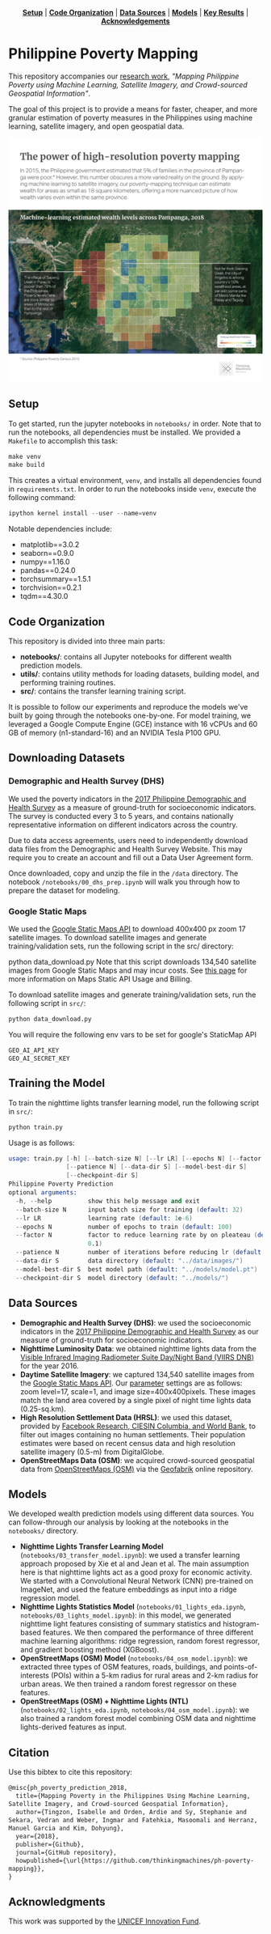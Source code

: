 <p align="center">
<b><a href="#setup">Setup</a></b>
|
<b><a href="#code-organization">Code Organization</a></b>
|
<b><a href="#data-sources">Data Sources</a></b>
|
<b><a href="#models">Models</a></b>
|
<b><a href="#key-results">Key Results</a></b>
|
<b><a href="#acknowledgements">Acknowledgements</a></b>
</p>

# Philippine Poverty Mapping

This repository accompanies our [research work](https://aiforsocialgood.github.io/icml2019/accepted/track1/pdfs/7_aisg_icml2019.pdf),
*"Mapping Philippine Poverty using Machine Learning, Satellite Imagery, and Crowd-sourced Geospatial
Information"*.

The goal of this project is to provide a means for faster, cheaper, and
more granular estimation of poverty measures in the Philippines using
machine learning, satellite imagery, and open geospatial data.

![pampanga map](./assets/pampanga-map.jpg)


## Setup
To get started, run the jupyter notebooks in `notebooks/` in order.
Note that to run the notebooks, all dependencies must be installed. We provided
a `Makefile` to accomplish this task:

```s
make venv
make build
```

This creates a virtual environment, `venv`, and installs all dependencies found
in `requirements.txt`. In order to run the notebooks inside `venv`, execute the
following command:

```s
ipython kernel install --user --name=venv
```

Notable dependencies include:
- matplotlib==3.0.2
- seaborn==0.9.0
- numpy==1.16.0
- pandas==0.24.0
- torchsummary==1.5.1
- torchvision==0.2.1
- tqdm==4.30.0

## Code Organization

This repository is divided into three main parts:
- **notebooks/**: contains all Jupyter notebooks for different wealth
    prediction models.
- **utils/**: contains utility methods for loading datasets, building model, and
   performing training routines.
- **src/**: contains the transfer learning training script.

It is possible to follow our experiments and reproduce the models we've built
by going through the notebooks one-by-one. For model training, we leveraged a
Google Compute Engine (GCE) instance with 16 vCPUs and 60 GB of memory
(n1-standard-16) and an NVIDIA Tesla P100 GPU.

## Downloading Datasets

### Demographic and Health Survey (DHS)
We used the poverty indicators in the [2017 Philippine Demographic and Health Survey](https://dhsprogram.com/) as a measure of ground-truth for socioeconomic indicators. The survey is conducted every 3 to 5 years, and contains nationally representative information on different indicators across the country.

Due to data access agreements, users need to independently download data files from the Demographic and Health Survey Website. This may require you to create an account and fill out a Data User Agreement form.

Once downloaded, copy and unzip the file in the `/data` directory. The notebook `/notebooks/00_dhs_prep.ipynb` will walk you through how to prepare the dataset for modeling.

### Google Static Maps
We used the [Google Static Maps API](https://developers.google.com/maps/documentation/maps-static/intro) to download 400x400 px zoom 17 satellite images. To download satellite images and generate training/validation sets, run the following script in the src/ directory:

python data_download.py
Note that this script downloads 134,540 satellite images from Google Static Maps and may incur costs. See [this page](https://developers.google.com/maps/documentation/maps-static/usage-and-billing#static-maps) for more information on Maps Static API Usage and Billing.

To download satellite images and generate training/validation sets, run the following script in `src/`:
```s
python data_download.py
```

You will require the following env vars to be set for google's StaticMap API
```
GEO_AI_API_KEY
GEO_AI_SECRET_KEY
```

## Training the Model
To train the nighttime lights transfer learning model, run the following script in `src/`:
```s
python train.py
```

Usage is as follows:
```s
usage: train.py [-h] [--batch-size N] [--lr LR] [--epochs N] [--factor N]
                [--patience N] [--data-dir S] [--model-best-dir S]
                [--checkpoint-dir S]
Philippine Poverty Prediction
optional arguments:
  -h, --help          show this help message and exit
  --batch-size N      input batch size for training (default: 32)
  --lr LR             learning rate (default: 1e-6)
  --epochs N          number of epochs to train (default: 100)
  --factor N          factor to reduce learning rate by on pleateau (default:
                      0.1)
  --patience N        number of iterations before reducing lr (default: 10)
  --data-dir S        data directory (default: "../data/images/")
  --model-best-dir S  best model path (default: "../models/model.pt")
  --checkpoint-dir S  model directory (default: "../models/")
```

## Data Sources

- **Demographic and Health Survey (DHS)**: we used the socioeconomic indicators in the [2017 Philippine
    Demographic and Health Survey](https://dhsprogram.com/) as our measure of
    ground-truth for socioeconomic indicators.
- **Nighttime Luminosity Data**: we obtained nighttime lights data from the
    [Visible Infrared Imaging Radiometer Suite Day/Night Band (VIIRS
    DNB)](https://ngdc.noaa.gov/eog/viirs/download_dnb_composites.html) for the
    year 2016.
- **Daytime Satellite Imagery**: we captured 134,540 satellite images from the
    [Google Static Maps
    API](https://developers.google.com/maps/documentation/maps-static/intro).
    Our
    [parameter](https://developers.google.com/maps/documentation/maps-static/dev-guide)
    settings are as follows: zoom level=17, scale=1, and image
    size=400x400pixels. These images match the land area covered by a single
    pixel of night time lights data (0.25-sq.km).
- **High Resolution Settlement Data (HRSL)**: we used this dataset, provided by
    [Facebook Research, CIESIN Columbia, and World
    Bank](https://www.ciesin.columbia.edu/data/hrsl/), to filter out images
    containing no human settlements. Their population estimates were based on recent
    census data and high resolution satellite imagery (0.5-m) from
    DigitalGlobe.
- **OpenStreetMaps Data (OSM)**: we acquired crowd-sourced geospatial data from
    [OpenStreetMaps (OSM)](https://www.openstreetmap.org) via the
    [Geofabrik](https://www.geofabrik.de/) online repository.

## Models

We developed wealth prediction models using different data sources. You can
follow-through our analysis by looking at the notebooks in the `notebooks/`
directory.

- **Nighttime Lights Transfer Learning Model** (`notebooks/03_transfer_model.ipynb`): we used
    a transfer learning approach proposed by Xie et al and Jean et al. The main
    assumption here is that nighttime lights act as a good proxy for economic
    activity. We started with a Convolutional Neural Network (CNN)
    pre-trained on ImageNet, and used the feature embeddings as input into a ridge
    regression model.
- **Nighttime Lights Statistics Model** (`notebooks/01_lights_eda.ipynb`,
    `notebooks/03_lights_model.ipynb`): in this model, we generated nighttime
    light features consisting of summary statistics and histogram-based
    features. We then compared the performance of three different machine
    learning algorithms: ridge regression, random forest regressor, and
    gradient boosting method (XGBoost).
- **OpenStreetMaps (OSM) Model** (`notebooks/04_osm_model.ipynb`): we extracted three
    types of OSM features, roads, buildings, and points-of-interests (POIs)
    within a 5-km radius for rural areas and 2-km radius for urban areas. We
    then trained a random forest regressor on these features.
- **OpenStreetMaps (OSM) + Nighttime Lights (NTL)**
    (`notebooks/02_lights_eda.ipynb`, `notebooks/04_osm_model.ipynb`): we also
    trained a random forest model combining OSM data and nighttime
    lights-derived features as input.

## Citation
Use this bibtex to cite this repository:
```
@misc{ph_poverty_prediction_2018,
  title={Mapping Poverty in the Philippines Using Machine Learning, Satellite Imagery, and Crowd-sourced Geospatial Information},
  author={Tingzon, Isabelle and Orden, Ardie and Sy, Stephanie and Sekara, Vedran and Weber, Ingmar and Fatehkia, Masoomali and Herranz, Manuel Garcia and Kim, Dohyung},
  year={2018},
  publisher={Github},
  journal={GitHub repository},
  howpublished={\url{https://github.com/thinkingmachines/ph-poverty-mapping}},
}
```

## Acknowledgments
This work was supported by the [UNICEF Innovation Fund](https://unicefinnovationfund.org/).

